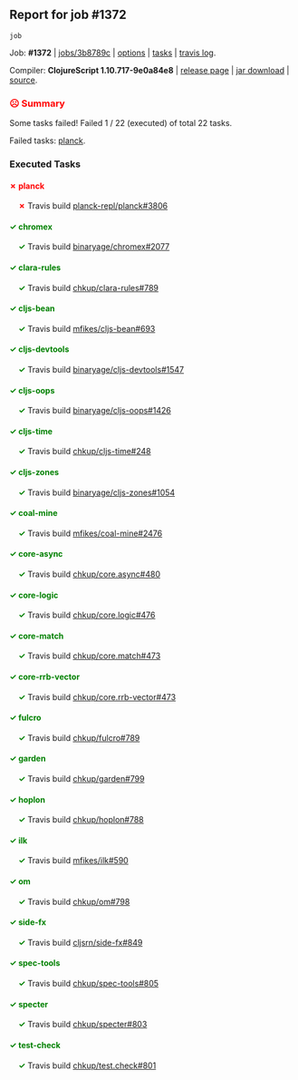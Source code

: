 ## Report for job #1372
```
job
```


Job: **#1372** | [jobs/3b8789c](https://github.com/cljs-oss/canary/commit/3b8789c6e3ca22ac3e55f3298bf2523ff05cf042) | [options](options.edn) | [tasks](tasks.edn) | [travis log](https://travis-ci.org/cljs-oss/canary/builds/674021050).

Compiler: **ClojureScript 1.10.717-9e0a84e8** | [release page](https://github.com/cljs-oss/canary/releases/tag/r1.10.717-9e0a84e8) | [jar download](https://github.com/cljs-oss/canary/releases/download/r1.10.717-9e0a84e8/clojurescript-1.10.717-9e0a84e8.jar) | [source](https://github.com/clojure/clojurescript/commit/9e0a84e86373c7cdb0f40b7305319bf5ba5c86a0).

### <b style='color:red'>☹ Summary</b>

Some tasks failed! Failed 1 / 22 (executed) of total 22 tasks.

Failed tasks: [planck](#-planck).

### Executed Tasks

#### <b style='color:red'>&#x2717; planck</b>
&nbsp;&nbsp;&nbsp;&nbsp;<b style='color:red'>&#x2717;</b> Travis build [planck-repl/planck#3806](https://travis-ci.org/planck-repl/planck/builds/674021728)<br>

#### <b style='color:green'>&#x2713; chromex</b>
&nbsp;&nbsp;&nbsp;&nbsp;<b style='color:green'>&#x2713;</b> Travis build [binaryage/chromex#2077](https://travis-ci.org/binaryage/chromex/builds/674021664)<br>

#### <b style='color:green'>&#x2713; clara-rules</b>
&nbsp;&nbsp;&nbsp;&nbsp;<b style='color:green'>&#x2713;</b> Travis build [chkup/clara-rules#789](https://travis-ci.org/chkup/clara-rules/builds/674021666)<br>

#### <b style='color:green'>&#x2713; cljs-bean</b>
&nbsp;&nbsp;&nbsp;&nbsp;<b style='color:green'>&#x2713;</b> Travis build [mfikes/cljs-bean#693](https://travis-ci.org/mfikes/cljs-bean/builds/674021668)<br>

#### <b style='color:green'>&#x2713; cljs-devtools</b>
&nbsp;&nbsp;&nbsp;&nbsp;<b style='color:green'>&#x2713;</b> Travis build [binaryage/cljs-devtools#1547](https://travis-ci.org/binaryage/cljs-devtools/builds/674021670)<br>

#### <b style='color:green'>&#x2713; cljs-oops</b>
&nbsp;&nbsp;&nbsp;&nbsp;<b style='color:green'>&#x2713;</b> Travis build [binaryage/cljs-oops#1426](https://travis-ci.org/binaryage/cljs-oops/builds/674021674)<br>

#### <b style='color:green'>&#x2713; cljs-time</b>
&nbsp;&nbsp;&nbsp;&nbsp;<b style='color:green'>&#x2713;</b> Travis build [chkup/cljs-time#248](https://travis-ci.org/chkup/cljs-time/builds/674021683)<br>

#### <b style='color:green'>&#x2713; cljs-zones</b>
&nbsp;&nbsp;&nbsp;&nbsp;<b style='color:green'>&#x2713;</b> Travis build [binaryage/cljs-zones#1054](https://travis-ci.org/binaryage/cljs-zones/builds/674021686)<br>

#### <b style='color:green'>&#x2713; coal-mine</b>
&nbsp;&nbsp;&nbsp;&nbsp;<b style='color:green'>&#x2713;</b> Travis build [mfikes/coal-mine#2476](https://travis-ci.org/mfikes/coal-mine/builds/674021690)<br>

#### <b style='color:green'>&#x2713; core-async</b>
&nbsp;&nbsp;&nbsp;&nbsp;<b style='color:green'>&#x2713;</b> Travis build [chkup/core.async#480](https://travis-ci.org/chkup/core.async/builds/674021710)<br>

#### <b style='color:green'>&#x2713; core-logic</b>
&nbsp;&nbsp;&nbsp;&nbsp;<b style='color:green'>&#x2713;</b> Travis build [chkup/core.logic#476](https://travis-ci.org/chkup/core.logic/builds/674021714)<br>

#### <b style='color:green'>&#x2713; core-match</b>
&nbsp;&nbsp;&nbsp;&nbsp;<b style='color:green'>&#x2713;</b> Travis build [chkup/core.match#473](https://travis-ci.org/chkup/core.match/builds/674021718)<br>

#### <b style='color:green'>&#x2713; core-rrb-vector</b>
&nbsp;&nbsp;&nbsp;&nbsp;<b style='color:green'>&#x2713;</b> Travis build [chkup/core.rrb-vector#473](https://travis-ci.org/chkup/core.rrb-vector/builds/674021720)<br>

#### <b style='color:green'>&#x2713; fulcro</b>
&nbsp;&nbsp;&nbsp;&nbsp;<b style='color:green'>&#x2713;</b> Travis build [chkup/fulcro#789](https://travis-ci.org/chkup/fulcro/builds/674021722)<br>

#### <b style='color:green'>&#x2713; garden</b>
&nbsp;&nbsp;&nbsp;&nbsp;<b style='color:green'>&#x2713;</b> Travis build [chkup/garden#799](https://travis-ci.org/chkup/garden/builds/674021786)<br>

#### <b style='color:green'>&#x2713; hoplon</b>
&nbsp;&nbsp;&nbsp;&nbsp;<b style='color:green'>&#x2713;</b> Travis build [chkup/hoplon#788](https://travis-ci.org/chkup/hoplon/builds/674021724)<br>

#### <b style='color:green'>&#x2713; ilk</b>
&nbsp;&nbsp;&nbsp;&nbsp;<b style='color:green'>&#x2713;</b> Travis build [mfikes/ilk#590](https://travis-ci.org/mfikes/ilk/builds/674021741)<br>

#### <b style='color:green'>&#x2713; om</b>
&nbsp;&nbsp;&nbsp;&nbsp;<b style='color:green'>&#x2713;</b> Travis build [chkup/om#798](https://travis-ci.org/chkup/om/builds/674021782)<br>

#### <b style='color:green'>&#x2713; side-fx</b>
&nbsp;&nbsp;&nbsp;&nbsp;<b style='color:green'>&#x2713;</b> Travis build [cljsrn/side-fx#849](https://travis-ci.org/cljsrn/side-fx/builds/674021793)<br>

#### <b style='color:green'>&#x2713; spec-tools</b>
&nbsp;&nbsp;&nbsp;&nbsp;<b style='color:green'>&#x2713;</b> Travis build [chkup/spec-tools#805](https://travis-ci.org/chkup/spec-tools/builds/674021751)<br>

#### <b style='color:green'>&#x2713; specter</b>
&nbsp;&nbsp;&nbsp;&nbsp;<b style='color:green'>&#x2713;</b> Travis build [chkup/specter#803](https://travis-ci.org/chkup/specter/builds/674021737)<br>

#### <b style='color:green'>&#x2713; test-check</b>
&nbsp;&nbsp;&nbsp;&nbsp;<b style='color:green'>&#x2713;</b> Travis build [chkup/test.check#801](https://travis-ci.org/chkup/test.check/builds/674021735)<br>